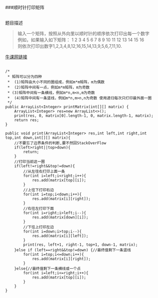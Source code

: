 ###顺时针打印矩阵
##
题目描述  
>输入一个矩阵，按照从外向里以顺时针的顺序依次打印出每一个数字  
例如，如果输入如下矩阵： 1 2 3 4 5 6 7 8 9 10 11 12 13 14 15 16  
则依次打印出数字1,2,3,4,8,12,16,15,14,13,9,5,6,7,11,10.

[牛课网链接](http://www.nowcoder.com/practice/9b4c81a02cd34f76be2659fa0d54342a?tpId=13&tqId=11172&rp=1&ru=/ta/coding-interviews&qru=/ta/coding-interviews/question-ranking) 

##  
```
/*
 * 矩阵可以分为四种
 *  (1)矩阵由大小不同的圈组成，例如m*m矩阵，m为偶数 
 *  (2)矩阵中间有一点，例如m*m矩阵，m为奇数
 * (3)矩阵中间有一条横线，例如m*n,m<n,m为奇数
 *  (4)矩阵中间有一条竖线，例如m*n,m>n,n为奇数 使用递归每次只打印最外面一圈
 */
public ArrayList<Integer> printMatrix(int[][] matrix) {
	ArrayList<Integer> res=new ArrayList<>();
	print(res, 0, matrix[0].length-1, 0, matrix.length-1, matrix);
	return res;
}

public void print(ArrayList<Integer> res,int left,int right,int top,int down,int[][] matrix){
	//不要忘了边界条件的判断,要不然回StackOverFlow
	if(left>right||top>down){
		return;
	}
	//打印当前这一圈
	if(left!=right&&top!=down){
		//从左往右打印上面一条
		for(int i=left;i<right;i++){
			res.add(matrix[top][i]);
		}
		//上往下打印右边
		for(int i=top;i<down;i++){
			res.add(matrix[i][right]);
		}
		//右往左打印下面
		for(int i=right;i>left;i--){
			res.add(matrix[down][i]);
		}
		//下往上打印左边
		for(int i=down;i>top;i--){
			res.add(matrix[i][left]);
		}
		print(res, left+1, right-1, top+1, down-1, matrix);
	}else if (left==right&&top!=down) {//最终值剩下一条竖线
		for(int i=top;i<=down;i++){
			res.add(matrix[i][right]);
		}
	}else{//最终值剩下一条横线或一个点
		for(int i=left;i<=right;i++){
			res.add(matrix[top][i]);
		}
	}
}
```
